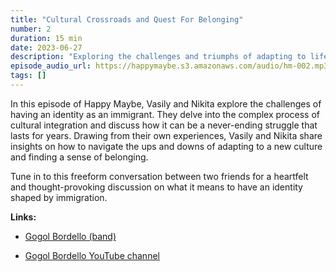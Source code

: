 ```yaml
---
title: "Cultural Crossroads and Quest For Belonging"
number: 2
duration: 15 min
date: 2023-06-27
description: "Exploring the challenges and triumphs of adapting to life in a new culture; the journey of immigration, and the pursuit of a sense of belonging."
episode_audio_url: https://happymaybe.s3.amazonaws.com/audio/hm-002.mp3
tags: []
---
```


<p>In this episode of Happy Maybe, Vasily and Nikita explore the challenges of having an identity as an immigrant. They delve into the complex process of cultural integration and discuss how it can be a never-ending struggle that lasts for years. Drawing from their own experiences, Vasily and Nikita share insights on how to navigate the ups and downs of adapting to a new culture and finding a sense of belonging.</p><p>Tune in to this freeform conversation between two friends for a heartfelt and thought-provoking discussion on what it means to have an identity shaped by immigration.</p><p><strong>Links:</strong></p><ul><li><p><a target="_blank" rel="noopener noreferrer nofollow" href="https://en.wikipedia.org/wiki/Gogol_Bordello">Gogol Bordello (band)</a> &nbsp;</p></li><li><p><a target="_blank" rel="noopener noreferrer nofollow" href="https://www.youtube.com/gogolbordello">Gogol Bordello YouTube channel</a>&nbsp;</p></li></ul>
